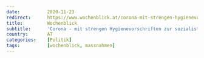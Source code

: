 ```yaml
---
date:          2020-11-23
redirect:      https://www.wochenblick.at/corona-mit-strengen-hygienevorschriften-zur-sozialistischen-diktatur/
title:         Wochenblick
subtitle:      'Corona - mit strengen Hygienevorschriften zur sozialistischen Diktatur'
country:       AT
categories:    [Politik]
tags:          [wochenblick, massnahmen]
---
```


